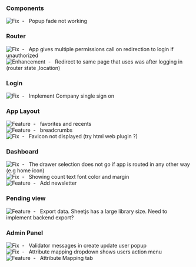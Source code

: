 [FeatureBadge]: https://img.shields.io/badge/Feature-blue
[FixBadge]: https://img.shields.io/badge/Fix-red
[EnhancementBadge]: https://img.shields.io/badge/Enhancement-yellow


### Components
![Fix][FixBadge]&nbsp; - &nbsp; Popup fade not working 

### Router
![Fix][FixBadge]&nbsp; - &nbsp; App gives multiple permissions call on redirection to login if unauthorized \
![Enhancement][EnhancementBadge]&nbsp; - &nbsp; Redirect to same page that uses was after logging in (router state ,location)
   
### Login
![Fix][FixBadge]&nbsp; - &nbsp; Implement Company single sign on

### App Layout
![Feature][FeatureBadge]&nbsp; - &nbsp; favorites and recents \
![Feature][FeatureBadge]&nbsp; - &nbsp; breadcrumbs \
![Fix][FixBadge]&nbsp; - &nbsp; Favicon not displayed (try html web plugin ?)

### Dashboard
![Fix][FixBadge]&nbsp; - &nbsp; The drawer selection does not go if app is routed in any other way (e.g home icon) \
![Fix][FixBadge]&nbsp; - &nbsp; Showing count text font color and margin \
![Feature][FeatureBadge]&nbsp; - &nbsp; Add newsletter

### Pending view
![Feature][FeatureBadge]&nbsp; - &nbsp; Export data. Sheetjs has a large library size. Need to implement backend export?

### Admin Panel
![Fix][FixBadge]&nbsp; - &nbsp; Validator messages in create update user popup \
![Fix][FixBadge]&nbsp; - &nbsp; Attribute mapping dropdown shows users action menu \
![Feature][FeatureBadge]&nbsp; - &nbsp; Attribute Mapping tab


